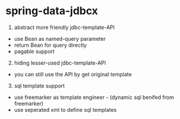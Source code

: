 spring-data-jdbcx
====

1. abstract more friendly jdbc-template-API
- use Bean as named-query parameter
- return Bean for query directly
- pagable support

2. hiding lesser-used jdbc-template-API
- you can still use the API by get original template

3. sql template support
- use freemarker as template engineer - (dynamic sql benifed from freemarker)
- use seperated xml to define sql templates